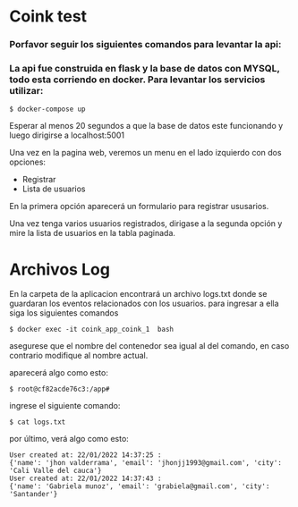 # Coink test
### Porfavor seguir los siguientes comandos para levantar la api:

### La api fue construida en flask y la base de datos con MYSQL, todo esta corriendo en docker. Para levantar los servicios utilizar:

``` shell  
$ docker-compose up
```
Esperar al menos 20 segundos a que la base de datos este funcionando
y luego dirigirse a localhost:5001

Una vez en la pagina web, veremos un menu en el lado izquierdo
con dos opciones:
- Registrar
- Lista de usuarios

En la primera opción aparecerá un formulario 
para registrar ususarios.

Una vez tenga varios usuarios registrados, dirigase
a la segunda opción y mire la lista de usuarios en 
la tabla paginada.

# Archivos Log
En la carpeta de la aplicacion encontrará
un archivo logs.txt donde se guardaran los eventos
relacionados con los usuarios. para ingresar a ella 
siga los siguientes comandos

``` shell  
$ docker exec -it coink_app_coink_1  bash 

```

asegurese que el nombre del contenedor sea igual al
del comando, en caso contrario modifique al nombre actual.

aparecerá algo como esto:
``` shell  
$ root@cf82acde76c3:/app#
```
ingrese el siguiente comando:
``` shell  
$ cat logs.txt 
```
por último, verá algo como esto:
``` shell
User created at: 22/01/2022 14:37:25 : 
{'name': 'jhon valderrama', 'email': 'jhonjj1993@gmail.com', 'city': 'Cali Valle del cauca'}
User created at: 22/01/2022 14:37:43 :
{'name': 'Gabriela munoz', 'email': 'grabiela@gmail.com', 'city': 'Santander'}
```